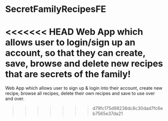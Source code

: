 # SecretFamilyRecipesFE
<<<<<<< HEAD
Web App which allows user to login/sign up an account, so that they can create, save, browse and delete new recipes that are secrets of the family!
=======
Web App which allows user to sign up & login into their account, create new recipe, browse all recipes, delete their own recipes and save to use over and over.
>>>>>>> d79fc175d98238dc8c30dad7fc6eb7565e37da21
